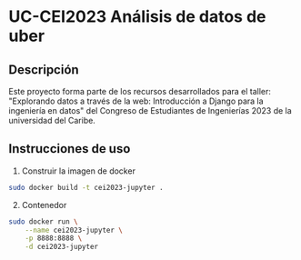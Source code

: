 # UC-CEI2023 Análisis de datos de uber

## Descripción

Este proyecto forma parte de los recursos desarrollados para el taller: "Explorando datos a través de la web: Introducción a Django para la ingeniería en datos" del Congreso de Estudiantes de Ingenierías 2023 de la universidad del Caribe.


## Instrucciones de uso

1. Construir la imagen de docker

```bash
sudo docker build -t cei2023-jupyter .
```

2. Contenedor
```bash
sudo docker run \
    --name cei2023-jupyter \
    -p 8888:8888 \
    -d cei2023-jupyter
```
